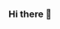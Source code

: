 ### Hi there 👋

<!--
**ahmad-1212/ahmad-1212** is a ✨ _special_ ✨ repository because its `README.md` (this file) appears on your GitHub profile.


I'm Ahmad Ali, A frontend developer with a passion for crafting beautiful and intuitive user interfaces. With over [X years/months] of experience in the field, I've worked on a variety of projects ranging from e-commerce websites to complex web applications.

I have a strong foundation in HTML, CSS, JavaScript and React js. I'm always eager to learn new technologies and stay up-to-date with the latest trends in frontend development.

In addition to my technical skills, I'm also a great collaborator and communicator. I enjoy working closely with designers and other developers to create seamless user experiences that meet the needs of both clients and end-users.

If you're looking for a frontend developer who is dedicated to creating top-notch user experiences and delivering high-quality code, let's connect and chat about your project!
